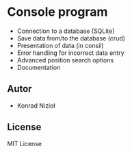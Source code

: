 # Console program

* Connection to a database (SQLite)
* Save data from/to the database (crud)
* Presentation of data (in consil)
* Error handling for incorrect data entry
* Advanced position search options
* Documentation

## Autor

* Konrad Nizioł 

## License

MIT License


